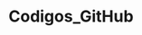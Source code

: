# Codigos_GitHub
<!--Paulo Henrique Lima Shim 824154175
Ana Beatriz Sodré de Carvalho 823125369
Victor Samuel Candido 82319094
Matheus Marotte da Silva 823164453
Gabriel Avelar De Souza Silva 823165351
Matheus Garcia dos Santos 823161280